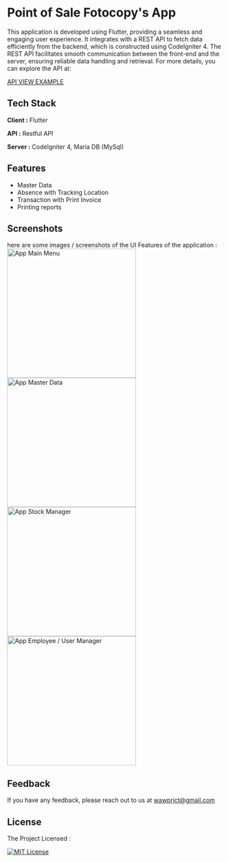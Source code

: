 
# Point of Sale Fotocopy's App

This application is developed using Flutter, providing a seamless and engaging user experience. It integrates with a REST API to fetch data efficiently from the backend, which is constructed using CodeIgniter 4. The REST API facilitates smooth communication between the front-end and the server, ensuring reliable data handling and retrieval. For more details, you can explore the API at:

[API VIEW EXAMPLE](https://wahyudi.barudakkoding.com/fotocopy-api/public/produk)

## Tech Stack

**Client :** Flutter

**API :** Restful API

**Server :** CodeIgniter 4, Maria DB (MySql)


## Features

- Master Data
- Absence with Tracking Location
- Transaction with Print Invoice
- Printing reports


## Screenshots
here are some images / screenshots of the UI Features of the application : <br>
<img src="https://github.com/user-attachments/assets/c10bb385-cd6e-4df1-af97-5b9c133b6e76" alt="App Main Menu" width="300"/>
<img src="https://github.com/user-attachments/assets/a27112fc-00bd-4893-9a9d-ebcd19cc19d2" alt="App Master Data" width="300"/>
<img src="https://github.com/user-attachments/assets/9b02af4f-dc9c-4ca8-9c00-5d37028ac695" alt="App Stock Manager" width="300"/>
<img src="https://github.com/user-attachments/assets/172ddf1a-f19b-4129-bdf6-f522ce627805" alt="App Employee / User Manager" width="300"/>
## Feedback

If you have any feedback, please reach out to us at wawprjct@gmail.com


## License

The Project Licensed : 

[![MIT License](https://img.shields.io/badge/License-MIT-green.svg)](https://github.com/mwahyudihd/fotocopy-app2/tree/master?tab=MIT-1-ov-file)


